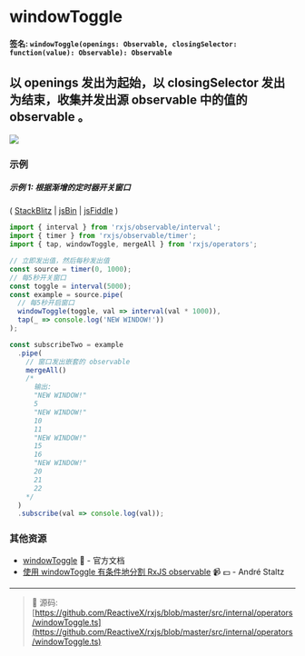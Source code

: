 # windowToggle

#### 签名: `windowToggle(openings: Observable, closingSelector: function(value): Observable): Observable`

## 以 openings 发出为起始，以 closingSelector 发出为结束，收集并发出源 observable 中的值的 observable 。

<div class="ua-ad"><a href="https://ultimateangular.com/?ref=76683_kee7y7vk"><img src="https://ultimateangular.com/assets/img/banners/ua-leader.svg"></a></div>

### 示例

##### 示例 1: 根据渐增的定时器开关窗口

( [StackBlitz](https://stackblitz.com/edit/typescript-t14gn2?file=index.ts&devtoolsheight=50) |
[jsBin](http://jsbin.com/xasofupuka/1/edit?js,console) |
[jsFiddle](https://jsfiddle.net/btroncone/3xmmuzy4/) )

```js
import { interval } from 'rxjs/observable/interval';
import { timer } from 'rxjs/observable/timer';
import { tap, windowToggle, mergeAll } from 'rxjs/operators';

// 立即发出值，然后每秒发出值
const source = timer(0, 1000);
// 每5秒开关窗口
const toggle = interval(5000);
const example = source.pipe(
  // 每5秒开启窗口
  windowToggle(toggle, val => interval(val * 1000)),
  tap(_ => console.log('NEW WINDOW!'))
);

const subscribeTwo = example
  .pipe(
    // 窗口发出嵌套的 observable
    mergeAll()
    /*
      输出:
      "NEW WINDOW!"
      5
      "NEW WINDOW!"
      10
      11
      "NEW WINDOW!"
      15
      16
      "NEW WINDOW!"
      20
      21
      22
    */
  )
  .subscribe(val => console.log(val));
```

### 其他资源

* [windowToggle](http://cn.rx.js.org/class/es6/Observable.js~Observable.html#instance-method-windowToggle) :newspaper: - 官方文档
* [使用 windowToggle 有条件地分割 RxJS observable](https://egghead.io/lessons/rxjs-split-an-rxjs-observable-conditionally-with-windowtoggle?course=use-higher-order-observables-in-rxjs-effectively) :video_camera: :dollar: - André Staltz

---
> :file_folder: 源码:  [https://github.com/ReactiveX/rxjs/blob/master/src/internal/operators/windowToggle.ts](https://github.com/ReactiveX/rxjs/blob/master/src/internal/operators/windowToggle.ts)
